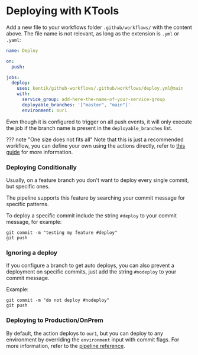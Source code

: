 # Deploying with KTools

Add a new file to your workflows folder `.github/workflows/` with the content above. The file name is not relevant, as long as the extension is `.yml` or `.yaml`:

```yaml
name: Deploy

on:
  push:

jobs:
  deploy:
    uses: kentik/github-workflows/.github/workflows/deploy.yml@main
    with:
      service_group: add-here-the-name-of-your-service-group
      deployable_branches: '["master", "main"]'
      environment: our1
```

Even though it is configured to trigger on all push events, it will only execute the job if the branch name is present in the `deployable_branches` list.

??? note "One size does not fits all"
    Note that this is just a recommended workflow, you can define your own using the actions directly, refer to [this guide](../develop-workflow) for more information.


### Deploying Conditionally

Usually, on a feature branch you don't want to deploy every single commit, but specific ones.

The pipeline supports this feature by searching your commit message for specific patterns.

To deploy a specific commit include the string `#deploy` to your commit message, for example:

```
git commit -m "testing my feature #deploy"
git push
```

### Ignoring a deploy

If you configure a branch to get auto deploys, you can also prevent a deployment on specific commits, just add the string `#nodeploy` to your commit message.

Example:

```
git commit -m "do not deploy #nodeploy"
git push
```

### Deploying to Production/OnPrem

By default, the action deploys to `our1`, but you can deploy to any environment by overriding the `environment` input with commit flags. For more information, refer to the [pipeline reference](../../reference/workflows/deploy.yml).
